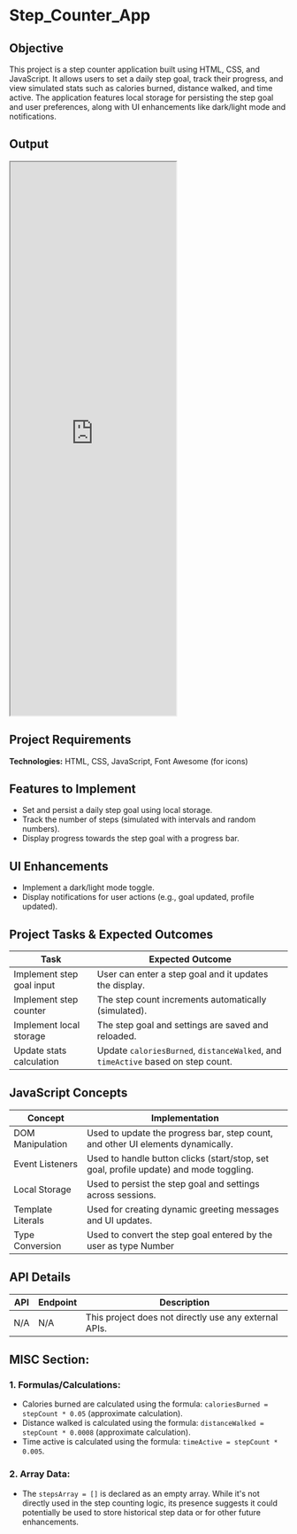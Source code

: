 # Step_Counter_App

## Objective
This project is a step counter application built using HTML, CSS, and JavaScript. It allows users to set a daily step goal, track their progress, and view simulated stats such as calories burned, distance walked, and time active. The application features local storage for persisting the step goal and user preferences, along with UI enhancements like dark/light mode and notifications.

## Output
<iframe src="https://niat-web.github.io/Step_Counter_App/" height="1000" width="300" title="Step_Counter_App"></iframe>

## Project Requirements
**Technologies:** HTML, CSS, JavaScript, Font Awesome (for icons)

## Features to Implement
- Set and persist a daily step goal using local storage.
- Track the number of steps (simulated with intervals and random numbers).
- Display progress towards the step goal with a progress bar.

## UI Enhancements
- Implement a dark/light mode toggle.
- Display notifications for user actions (e.g., goal updated, profile updated).

## Project Tasks & Expected Outcomes
| Task | Expected Outcome |
|------|------------------|
| Implement step goal input | User can enter a step goal and it updates the display. |
| Implement step counter | The step count increments automatically (simulated). |
| Implement local storage | The step goal and settings are saved and reloaded. |
| Update stats calculation | Update `caloriesBurned`, `distanceWalked`, and `timeActive` based on step count.|

## JavaScript Concepts
| Concept | Implementation |
|---------|----------------|
| DOM Manipulation | Used to update the progress bar, step count, and other UI elements dynamically. |
| Event Listeners | Used to handle button clicks (start/stop, set goal, profile update) and mode toggling.|
| Local Storage | Used to persist the step goal and settings across sessions. |
| Template Literals | Used for creating dynamic greeting messages and UI updates.|
| Type Conversion | Used to convert the step goal entered by the user as type Number |

## API Details
| API | Endpoint | Description |
|-----|----------|-------------|
| N/A | N/A | This project does not directly use any external APIs. |

## MISC Section:

### 1. Formulas/Calculations:
- Calories burned are calculated using the formula: `caloriesBurned = stepCount * 0.05` (approximate calculation).
- Distance walked is calculated using the formula: `distanceWalked = stepCount * 0.0008` (approximate calculation).
- Time active is calculated using the formula: `timeActive = stepCount * 0.005`.

### 2. Array Data:
- The `stepsArray = []` is declared as an empty array. While it's not directly used in the step counting logic, its presence suggests it could potentially be used to store historical step data or for other future enhancements.